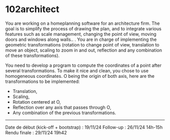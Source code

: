 # 102architect

You are working on a homeplanning software for an architecture firm. The goal is to simplify
the process of drawing the plan, and to integrate various features such as scale management,
changing the point of view, moving doors and windows along walls.. . You are in charge of implementing the geometric transformations (rotation to change point of view, translation to move
an object, scaling to zoom in and out, reflection and any combination of these transformations).

You need to develop a program to compute the coordinates of a point after several transformations. To make it nice and clean, you chose to use homogeneous coordinates. O being the origin
of both axis, here are the transformations to be implemented:
- Translation,
- Scaling,
- Rotation centered at O,
- Reflection over any axis that passes through O,
- Any combination of the previous transformations.

--- 

Date de début (kick-off + bootstrap) : 19/11/24
Follow-up : 26/11/24 14h-15h
Rendu finale : 29/11/24 19h42